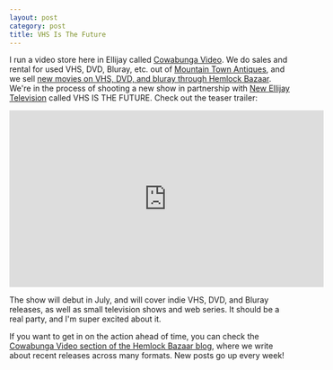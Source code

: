```yaml
---
layout: post
category: post
title: VHS Is The Future
---
```

I run a video store here in Ellijay called [Cowabunga Video](https://cowabungavideo.com). We do sales and rental for used VHS, DVD, Bluray, etc. out of [Mountain Town Antiques](https://mountaintownantiques.com), and we sell [new movies on VHS, DVD, and bluray through Hemlock Bazaar](https://www.hemlockbazaar.com/product-category/movies/). We're in the process of shooting a new show in partnership with [New Ellijay Television](https://newellijay.tv) called VHS IS THE FUTURE. Check out the teaser trailer:  

<iframe title="VHS IS THE FUTURE - Coming Soon from Cowabunga Video and New Ellijay Television" width="560" height="315" src="https://vod.newellijay.tv/videos/embed/287d1c17-8f8b-46b3-acb6-7effc6713f9d" frameborder="0" allowfullscreen="" sandbox="allow-same-origin allow-scripts allow-popups allow-forms"></iframe>

The show will debut in July, and will cover indie VHS, DVD, and Bluray releases, as well as small television shows and web series. It should be a real party, and I'm super excited about it. 

If you want to get in on the action ahead of time, you can check the [Cowabunga Video section of the Hemlock Bazaar blog](https://www.hemlockbazaar.com/tag/cowabunga/), where we write about recent releases across many formats. New posts go up every week! 
